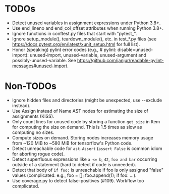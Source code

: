 # TODOs

* Detect unused variables in assignment expressions under Python 3.8+.
* Use end_lineno and end_col_offset attributes when running Python
  3.8+.
* Ignore functions in conftest.py files that start with "pytest_".
* Ignore setup_module(), teardown_module(), etc. in test_*.py files
  (see https://docs.pytest.org/en/latest/xunit_setup.html for full list).
* Honor (speaking) pylint error codes (e.g., # pylint:
  disable=unused-import): unused-import, unused-variable, unused-argument
  and possibly-unused-variable. See
  https://github.com/janjur/readable-pylint-messages#unused-import.

# Non-TODOs

* Ignore hidden files and directories (might be unexpected, use
  --exclude instead).
* Use Assign instead of Name AST nodes for estimating the size of
  assignments (KISS).
* Only count lines for unused code by storing a function `get_size` in
  Item for computing the size on demand. This is 1.5 times as slow as
  computing no sizes.
* Compute sizes on demand. Storing nodes increases memory usage from
  ~120 MiB to ~580 MiB for tensorflow's Python code.
* Detect unreachable code for `ast.Assert` (`assert False` is common
  idiom for aborting rogue code).
* Detect superfluous expressions like `a <= b`, `42`, `foo and bar`
  occurring outside of a statement (hard to detect if code is
  unneeded).
* Detect that body of `if foo:` is unreachable if foo is only assigned
  "false" values (complicated: e.g., foo = \[\]; foo.append(1); if
  foo: ...).
* Use coverage.py to detect false-positives (\#109). Workflow too
  complicated.
